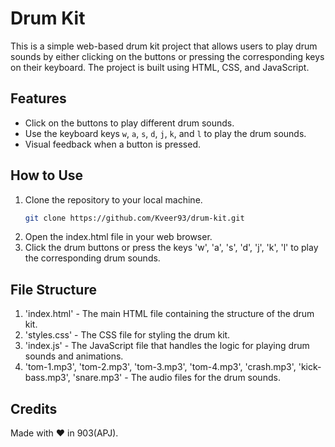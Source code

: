 # Drum Kit

This is a simple web-based drum kit project that allows users to play drum sounds by either clicking on the buttons or pressing the corresponding keys on their keyboard. The project is built using HTML, CSS, and JavaScript.

## Features

- Click on the buttons to play different drum sounds.
- Use the keyboard keys `w`, `a`, `s`, `d`, `j`, `k`, and `l` to play the drum sounds.
- Visual feedback when a button is pressed.

## How to Use

1. Clone the repository to your local machine.
   ```bash
   git clone https://github.com/Kveer93/drum-kit.git
2. Open the index.html file in your web browser.
3. Click the drum buttons or press the keys 'w', 'a', 's', 'd', 'j', 'k', 'l' to play the corresponding drum sounds.

## File Structure
1. 'index.html' - The main HTML file containing the structure of the drum kit.
2. 'styles.css' - The CSS file for styling the drum kit.
3. 'index.js' - The JavaScript file that handles the logic for playing drum sounds and animations.
4. 'tom-1.mp3', 'tom-2.mp3', 'tom-3.mp3', 'tom-4.mp3', 'crash.mp3', 'kick-bass.mp3', 'snare.mp3' - The audio files for the drum sounds.


## Credits
Made with ❤️ in 903(APJ).
